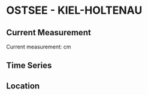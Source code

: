 # OSTSEE - KIEL-HOLTENAU

## Current Measurement

Current measurement: <Value topic="rivers/pegel-online/OSTSEE/KIEL-HOLTENAU/measurementValue"/> cm

## Time Series

<TimeSeries topic="rivers/pegel-online/OSTSEE/KIEL-HOLTENAU/measurementValue" period="week" />

## Location

<WorldMap>
  <Marker lat="54.37208668229111" lon="10.157049612180776" labelTopic="rivers/pegel-online/OSTSEE/KIEL-HOLTENAU/measurementValue" />
</WorldMap>
